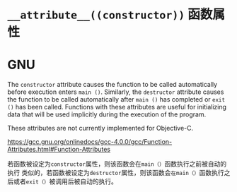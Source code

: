 # `__attribute__((constructor))` 函数属性
# GNU

The `constructor` attribute causes the function to be called automatically before execution enters `main ()`.  Similarly, the `destructor` attribute causes the function to be called automatically after `main ()` has completed or `exit ()` has been called.  Functions with these attributes are useful for initializing data that will be used implicitly during the execution of the program.      

These attributes are not currently implemented for Objective-C.      

https://gcc.gnu.org/onlinedocs/gcc-4.0.0/gcc/Function-Attributes.html#Function-Attributes

若函数被设定为`constructor`属性，则该函数会在`main（）`函数执行之前被自动的执行
类似的，若函数被设定为`destructor`属性，则该函数会`在main（）`函数执行之后或者`exit（）`被调用后被自动的执行。

